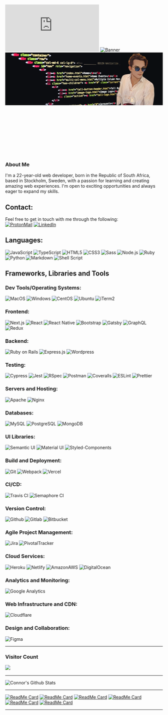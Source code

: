 
<!-- ![Header](https://capsule-render.vercel.app/api?text=Hi%20There,%20I%27m%20Connor,&desc=A%20web%20developer%20focused%20on%20frontend&type=waving&color=430098&fontColor=fff&fontAlignY=35&fontSize=50&animation=fadeIn&height=150) -->
![Header Animation](https://grconnor.github.io/svg_text_animation/index.html)
![Banner](https://capsule-render.vercel.app/api?text=A%20web%20developer%20focused%20on%20frontend&type=waving&color=430098&fontColor=fff&fontAlignY=35&fontSize=35&animation=fadeIn&height=150)
<img src="./assets/banner.png">
<svg>

### About Me

I'm a 22-year-old web developer, born in the Republic of South Africa, based in Stockholm, Sweden, with a passion for learning and creating amazing web experiences. I'm open to exciting opportunities and always eager to expand my skills.

## Contact:

<!-- Proton old: 8B89CC -->
Feel free to get in touch with me through the following:  
[![ProtonMail](https://img.shields.io/badge/ProtonMail-8a90c7?style=for-the-badge&logo=protonmail&logoColor=white)](mailto:connor.roelofsen@protonmail.com)
[![LinkedIn](https://img.shields.io/badge/LinkedIn-0077B5?style=for-the-badge&logo=linkedin&logoColor=white)](https://www.linkedin.com/in/connor-roelofsen)

## Languages:

![JavaScript](https://img.shields.io/badge/-JavaScript-FFA500?style=for-the-badge&logo=javascript&logoColor=white)
![TypeScript](https://img.shields.io/badge/TypeScript-C21325?style=for-the-badge&logo=typescript&logoColor=white)
![HTML5](https://img.shields.io/badge/HTML5-430098?style=for-the-badge&logo=html5&logoColor=white)
![CSS3](https://img.shields.io/badge/CSS3-007ACC?style=for-the-badge&logo=css3&logoColor=white)
![Sass](https://img.shields.io/badge/Sass-FFA500?style=for-the-badge&logo=sass&logoColor=white)
![Node.js](https://img.shields.io/badge/-Nodejs-C21325?style=for-the-badge&logo=Node.js&logoColor=white)
![Ruby](https://img.shields.io/badge/-Ruby-430098?style=for-the-badge&logo=ruby&logoColor=white)
![Python](https://img.shields.io/badge/-Python-007ACC?style=for-the-badge&logo=python&logoColor=white)
![Markdown](https://img.shields.io/badge/Markdown-FFA500?style=for-the-badge&logo=markdown&logoColor=white)
![Shell Script](https://img.shields.io/badge/Shell_Script-C21325?style=for-the-badge&logo=gnu-bash&logoColor=white)

## Frameworks, Libraries and Tools

### Dev Tools/Operating Systems:

![MacOS](https://img.shields.io/badge/mac%20os-FFA500?style=for-the-badge&logo=apple&logoColor=white)
![Windows](https://img.shields.io/badge/Windows-C21325?style=for-the-badge&logo=windows&logoColor=white)
![CentOS](https://img.shields.io/badge/Cent%20OS-430098?style=for-the-badge&logo=CentOS&logoColor=white)
![Ubuntu](https://img.shields.io/badge/Ubuntu-007ACC?style=for-the-badge&logo=ubuntu&logoColor=white)
![iTerm2](https://img.shields.io/badge/iTerm2-FFA500?style=for-the-badge&logo=iterm2&logoColor=white)

### Frontend:

![Next.js](https://img.shields.io/badge/next.js-FFA500?style=for-the-badge&logo=nextdotjs&logoColor=white)
![React](https://img.shields.io/badge/-React-C21325?style=for-the-badge&logo=react&logoColor=white)
![React Native](https://img.shields.io/badge/React_Native-430098?style=for-the-badge&logo=react&logoColor=white)
![Bootstrap](https://img.shields.io/badge/Bootstrap-007ACC?style=for-the-badge&logo=bootstrap&logoColor=white)
![Gatsby](https://img.shields.io/badge/Gatsby-FFA500?style=for-the-badge&logo=gatsby&logoColor=white)
![GraphQL](https://img.shields.io/badge/-GraphQL-C21325?style=for-the-badge&logo=graphql&logoColor=white)
![Redux](https://img.shields.io/badge/-Redux-430098?style=for-the-badge&logo=redux)

### Backend:

![Ruby on Rails](https://img.shields.io/badge/-Ruby%20on%20Rails-FFA500?style=for-the-badge&logo=ruby-on-rails)
![Express.js](https://img.shields.io/badge/Express.js-C21325?style=for-the-badge&logo=express.js&logoColor=white)
![Wordpress](https://img.shields.io/badge/Wordpress-430098?style=for-the-badge&logo=wordpress&logoColor=white)

### Testing:

![Cypress](https://img.shields.io/badge/-Cypress-FFA500?style=for-the-badge&logo=cypress&logoColor=white)
![Jest](https://img.shields.io/badge/-Jest-430098?style=for-the-badge&logo=jest&logoColor=white)
![RSpec](https://img.shields.io/badge/RSpec-007ACC?style=for-the-badge&logo=ruby&logoColor=white)
![Postman](https://img.shields.io/badge/Postman-FFA500?style=for-the-badge&logo=postman&logoColor=white)
![Coveralls](https://img.shields.io/badge/-Coveralls-C21325?style=for-the-badge&logo=coveralls)
![ESLint](https://img.shields.io/badge/eslint-430098?style=for-the-badge&logo=eslint&logoColor=white)
![Prettier](https://img.shields.io/badge/prettier-007ACC?style=for-the-badge&logo=prettier&logoColor=white)

### Servers and Hosting:

![Apache](https://img.shields.io/badge/Apache-FFA500?&style=for-the-badge&logo=apache&logoColor=white)
![Nginx](https://img.shields.io/badge/NGINX-C21325?&style=for-the-badge&logo=nginx&logoColor=white)

### Databases:

![MySQL](https://img.shields.io/badge/MySQL-FFA500?&style=for-the-badge&logo=mysql&logoColor=white)
![PostgreSQL](https://img.shields.io/badge/PostgreSQL-C21325?style=for-the-badge&logo=postgresql&logoColor=white)
![MongoDB](https://img.shields.io/badge/MongoDB-430098?style=for-the-badge&logo=mongodb&logoColor=white)

### UI Libraries:

![Semantic UI](https://img.shields.io/badge/semantic%20ui-FFA500?style=for-the-badge&logo=semanticuireact&logoColor=white)
![Material UI](https://img.shields.io/badge/Material--UI-C21325?style=for-the-badge&logo=material-ui&logoColor=white)
![Styled-Components](https://img.shields.io/badge/styled--components-430098?style=for-the-badge&logo=styled-components&logoColor=white)

### Build and Deployment:

![Git](https://img.shields.io/badge/GIT-FFA500?style=for-the-badge&logo=git&logoColor=white)
![Webpack](https://img.shields.io/badge/Webpack-C21325?&style=for-the-badge&logo=webpack&logoColor=white)
![Vercel](https://img.shields.io/badge/Vercel-430098?style=for-the-badge&logo=vercel&logoColor=white)

### CI/CD:

![Travis CI](https://img.shields.io/badge/travis_CI-FFA500?style=for-the-badge&logo=travisci&logoColor=white)
![Semaphore CI](https://img.shields.io/badge/Semaphore%20CI-C21325?logo=semaphoreci&logoColor=fff&style=for-the-badge)

### Version Control:

![Github](https://img.shields.io/badge/-GitHub-FFA500?style=for-the-badge&logo=github&logoColor=white)
![Gitlab](https://img.shields.io/badge/GitLab-C21325?style=for-the-badge&logo=gitlab&logoColor=white)
![Bitbucket](https://img.shields.io/badge/Bitbucket-430098?style=for-the-badge&logo=bitbucket&logoColor=white)

### Agile Project Management:

![Jira](https://img.shields.io/badge/Jira-FFA500?style=for-the-badge&logo=Jira&logoColor=white)
![PivotalTracker](https://img.shields.io/badge/-Pivotal%20Tracker-C21325?style=for-the-badge&logo=pivotaltracker)

### Cloud Services:

![Heroku](https://img.shields.io/badge/-Heroku-FFA500?style=for-the-badge&logo=heroku&logoColor=white)
![Netlify](https://img.shields.io/badge/Netlify-C21325?style=for-the-badge&logo=netlify&logoColor=white)
![AmazonAWS](https://img.shields.io/badge/Amazon_AWS-430098?style=for-the-badge&logo=amazon-aws&logoColor=white)
![DigitalOcean](https://img.shields.io/badge/DigitalOcean-007ACC?&style=for-the-badge&logo=digitalocean&logoColor=white)

### Analytics and Monitoring:

![Google Analytics](https://img.shields.io/badge/Google%20Analytics-FFA500?style=for-the-badge&logo=google%20analytics&logoColor=white)

### Web Infrastructure and CDN:

![Cloudflare](https://img.shields.io/badge/Cloudflare-FFA500?style=for-the-badge&logo=Cloudflare&logoColor=white)

### Design and Collaboration:

![Figma](https://img.shields.io/badge/Figma-FFA500?style=for-the-badge&logo=figma&logoColor=white)

---
### Visitor Count
<img src="https://profile-counter.glitch.me/grconnor/count.svg" />

---

![Connor's Github Stats](https://github-readme-stats.vercel.app/api?username=grconnor&show_icons=true&theme=midnight-purple&hide=stars,contribs)

<!-- [![Connor's wakatime stats](https://github-readme-stats.vercel.app/api/wakatime?username=grconnor)](https://github.com/grconnor/github-readme-stats) -->

---

[![ReadMe Card](https://github-readme-stats.vercel.app/api/pin/?username=grconnor&repo=client_admin_el_gaucho_nyheter&bg_color=000000&theme=midnight-purple)](https://github.com/grconnor/client_admin_el_gaucho_nyheter)
[![ReadMe Card](https://github-readme-stats.vercel.app/api/pin/?username=grconnor&repo=client_user_el_gaucho_nyheter&bg_color=000000&theme=midnight-purple)](https://github.com/grconnor/client_user_el_gaucho_nyheter)
[![ReadMe Card](https://github-readme-stats.vercel.app/api/pin/?username=grconnor&repo=mobile_el_gaucho_nyheter&bg_color=000000&theme=midnight-purple)](https://github.com/grconnor/mobile_el_gaucho_nyheter)
[![ReadMe Card](https://github-readme-stats.vercel.app/api/pin/?username=grconnor&repo=api_el_gaucho_nyheter&bg_color=000000&theme=midnight-purple)](https://github.com/grconnor/api_el_gaucho_nyheter)
[![ReadMe Card](https://github-readme-stats.vercel.app/api/pin/?username=grconnor&repo=connorroelofsen.com&bg_color=000000&theme=midnight-purple)](https://github.com/grconnor/connorroelofsen.com)
[![ReadMe Card](https://github-readme-stats.vercel.app/api/pin/?username=grconnor&repo=connorroelofsen.com_and_subdomains&bg_color=000000&theme=midnight-purple)](https://github.com/grconnor/connorroelofsen.com_and_subdomains)

---